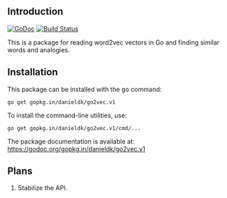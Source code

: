 ## Introduction

[![GoDoc](https://godoc.org/github.com/danieldk/go2vec?status.svg)](https://godoc.org/github.com/danieldk/go2vec)
[![Build Status](https://travis-ci.org/danieldk/go2vec.svg?branch=master)](https://travis-ci.org/danieldk/go2vec)

This is a package for reading word2vec vectors in Go and finding similar
words and analogies.

## Installation

This package can be installed with the <tt>go</tt> command:

    go get gopkg.in/danieldk/go2vec.v1

To install the command-line utilities, use:

    go get gopkg.in/danieldk/go2vec.v1/cmd/...

The package documentation is available at:
https://godoc.org/gopkg.in/danieldk/go2vec.v1

## Plans

1. Stabilize the API.

